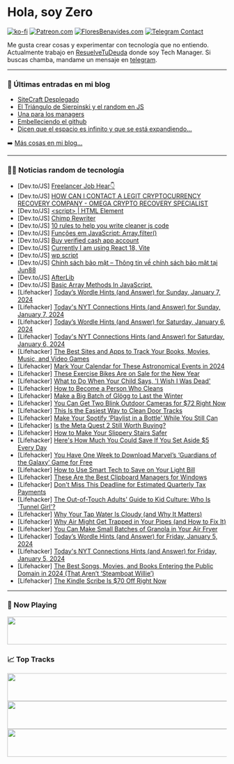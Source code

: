 # Hola, soy Zero

[![ko-fi](https://ko-fi.com/img/githubbutton_sm.svg)](https://ko-fi.com/J3J4N0LUK)
[![Patreon.com](https://img.shields.io/endpoint.svg?url=https%3A%2F%2Fshieldsio-patreon.vercel.app%2Fapi%3Fusername%3Dzerodragon%26type%3Dpatrons&style=for-the-badge)](https://patreon.com/zerodragon)
[![FloresBenavides.com](https://img.shields.io/website?down_message=oops&label=MiBlog&style=for-the-badge&up_message=online&url=https%3A%2F%2Ffloresbenavides.com)](https://floresbenavides.com)
[![Telegram Contact](https://img.shields.io/badge/escr%C3%ADbeme-ZeroDragon-%2326A5E4?style=for-the-badge&logo=telegram)](https://t.me/zerodragon)

Me gusta crear cosas y experimentar con tecnología que no entiendo.
Actualmente trabajo en [ResuelveTuDeuda](http://github.com/resuelve) donde soy Tech Manager.
Si buscas chamba, mandame un mensaje en [telegram](https://t.me/zerodragon).

---

### 📕 Últimas entradas en mi blog
<!-- BLOG-POST-LIST:START -->
- [SiteCraft Desplegado](https://floresbenavides.com/sitecraft-desplegado/)
- [El Triángulo de Sierpinski y el random en JS](https://floresbenavides.com/el-triangulo-de-sierpinski-y-el-random-en-js/)
- [Una para los managers](https://floresbenavides.com/una-para-los-managers/)
- [Embelleciendo el github](https://floresbenavides.com/embelleciendo-el-github/)
- [Dicen que el espacio es infinito y que se está expandiendo…](https://floresbenavides.com/dicen-que-el-espacio-es-infinito-y-que-se-esta-expandiendo/)
<!-- BLOG-POST-LIST:END -->

➡️ [Más cosas en mi blog...](https://floresbenavides.com)

---

### 👨‍💻 Noticias random de tecnología
<!-- TECH-POSTS:START -->
- [Dev.to/JS] [Freelancer Job Hear👇](https://dev.to/tusharus/freelancer-job-hear-2kij)
- [Dev.to/JS] [HOW CAN I CONTACT A LEGIT CRYPTOCURRENCY RECOVERY COMPANY - OMEGA CRYPTO RECOVERY SPECIALIST](https://dev.to/bradben2/how-can-i-contact-a-legit-cryptocurrency-recovery-company-omega-crypto-recovery-specialist-369f)
- [Dev.to/JS] [&lt;script&gt; | HTML Element](https://dev.to/vishwa_9/-html-element-579a)
- [Dev.to/JS] [Chimp Rewriter](https://dev.to/rankkmarket/chimp-rewriter-j2m)
- [Dev.to/JS] [10 rules to help you write cleaner js code](https://dev.to/melvinvmegen/10-rules-to-help-you-write-cleaner-js-code-411c)
- [Dev.to/JS] [Funções em JavaScript: Array.filter&lpar;&rpar;](https://dev.to/lucasgabriel/funcoes-em-javascript-arrayfilter-24p8)
- [Dev.to/JS] [Buy verified cash app account](https://dev.to/gerardtanner281/buy-verified-cash-app-account-n4f)
- [Dev.to/JS] [Currently I am using React 18, Vite](https://dev.to/zad07an/currently-i-am-using-vite-react-18-vite-4jcg)
- [Dev.to/JS] [wp script](https://dev.to/rankkmarket/wp-script-5el3)
- [Dev.to/JS] [Chính sách bảo mật – Thông tin về chính sách bảo mật tại Jun88](https://dev.to/jun88delivery/chinh-sach-bao-mat-thong-tin-ve-chinh-sach-bao-mat-tai-jun88-n2f)
- [Dev.to/JS] [AfterLib](https://dev.to/wsovn112/afterlib-g8o)
- [Dev.to/JS] [Basic Array Methods In JavaScript.](https://dev.to/codewithsharma/basic-array-methods-in-javascript-23mg)
- [Lifehacker] [Today’s Wordle Hints &lpar;and Answer&rpar; for Sunday, January 7, 2024](https://lifehacker.com/entertainment/wordle-answer-today-january-7-2024)
- [Lifehacker] [Today&#39;s NYT Connections Hints &lpar;and Answer&rpar; for Sunday, January 7, 2024](https://lifehacker.com/entertainment/nyt-connections-answer-today-january-7-2024)
- [Lifehacker] [Today’s Wordle Hints &lpar;and Answer&rpar; for Saturday, January 6, 2024](https://lifehacker.com/entertainment/wordle-answer-today-january-6-2024)
- [Lifehacker] [Today&#39;s NYT Connections Hints &lpar;and Answer&rpar; for Saturday, January 6, 2024](https://lifehacker.com/entertainment/nyt-connections-answer-today-january-6-2024)
- [Lifehacker] [The Best Sites and Apps to Track Your Books, Movies, Music, and Video Games](https://lifehacker.com/best-sites-apps-to-track-books-movies-music-games)
- [Lifehacker] [Mark Your Calendar for These Astronomical Events in 2024](https://lifehacker.com/science/astronomy-events-in-2024)
- [Lifehacker] [These Exercise Bikes Are on Sale for the New Year](https://lifehacker.com/health/exercise-bike-sales-for-the-new-year)
- [Lifehacker] [What to Do When Your Child Says, &#39;I Wish I Was Dead&#39;](https://lifehacker.com/health/what-to-do-when-your-child-says-i-wish-i-was-dead)
- [Lifehacker] [How to Become a Person Who Cleans](https://lifehacker.com/home/how-to-find-the-motivation-to-clean)
- [Lifehacker] [Make a Big Batch of Glögg to Last the Winter](https://lifehacker.com/food-drink/easy-glogg-recipe)
- [Lifehacker] [You Can Get Two Blink Outdoor Cameras for $72 Right Now](https://lifehacker.com/tech/you-can-get-two-blink-outdoor-cameras-for-more-than-half-off)
- [Lifehacker] [This Is the Easiest Way to Clean Door Tracks](https://lifehacker.com/home/the-easiest-way-to-clean-door-tracks)
- [Lifehacker] [Make Your Spotify ‘Playlist in a Bottle’ While You Still Can](https://lifehacker.com/tech/how-to-make-your-spotify-playlist-in-a-bottle)
- [Lifehacker] [Is the Meta Quest 2 Still Worth Buying?](https://lifehacker.com/tech/is-the-meta-quest-2-still-worth-buying)
- [Lifehacker] [How to Make Your Slippery Stairs Safer](https://lifehacker.com/home/how-to-fix-slippery-stairs)
- [Lifehacker] [Here&#39;s How Much You Could Save If You Set Aside $5 Every Day](https://lifehacker.com/money/how-much-you-could-save-5-dollars-a-day)
- [Lifehacker] [You Have One Week to Download Marvel’s ‘Guardians of the Galaxy’ Game for Free](https://lifehacker.com/entertainment/marvels-guardians-of-the-galaxy-is-free-to-download-right-now)
- [Lifehacker] [How to Use Smart Tech to Save on Your Light Bill](https://lifehacker.com/tech/lower-lighting-bills-with-smart-tech)
- [Lifehacker] [These Are the Best Clipboard Managers for Windows](https://lifehacker.com/tech/best-clipboard-managers-for-windows)
- [Lifehacker] [Don&#39;t Miss This Deadline for Estimated Quarterly Tax Payments](https://lifehacker.com/money/this-is-the-deadline-for-estimated-quarterly-tax-payments)
- [Lifehacker] [The Out-of-Touch Adults&#39; Guide to Kid Culture: Who Is &#39;Tunnel Girl&#39;?](https://lifehacker.com/entertainment/who-is-tunnel-girl)
- [Lifehacker] [Why Your Tap Water Is Cloudy &lpar;and Why It Matters&rpar;](https://lifehacker.com/home/why-your-tap-water-is-cloudy)
- [Lifehacker] [Why Air Might Get Trapped in Your Pipes &lpar;and How to Fix It&rpar;](https://lifehacker.com/home/how-to-release-air-trapped-in-your-pipes)
- [Lifehacker] [You Can Make Small Batches of Granola in Your Air Fryer](https://lifehacker.com/food-drink/small-batch-air-fryer-granola-recipe)
- [Lifehacker] [Today’s Wordle Hints &lpar;and Answer&rpar; for Friday, January 5, 2024](https://lifehacker.com/entertainment/wordle-answer-today-january-5-2024)
- [Lifehacker] [Today&#39;s NYT Connections Hints &lpar;and Answer&rpar; for Friday, January 5, 2024](https://lifehacker.com/entertainment/nyt-connections-answer-today-january-5-2024)
- [Lifehacker] [The Best Songs, Movies, and Books Entering the Public Domain in 2024 &lpar;That Aren’t ‘Steamboat Willie’&rpar;](https://lifehacker.com/entertainment/steamboat-willie-and-other-works-entering-the-public-domain-in-2024)
- [Lifehacker] [The Kindle Scribe Is $70 Off Right Now](https://lifehacker.com/tech/kindle-scribe-e-reader-on-sale)<!-- TECH-POSTS:END -->

---

### 🎵 Now Playing
<a href="https://spotify-now-playing-dun.vercel.app/now-playing?open"><img src="https://spotify-now-playing-dun.vercel.app/now-playing" width="540" height="64"></a>

### 📈 Top Tracks
<a href="https://spotify-now-playing-dun.vercel.app/top-tracks?i=1&open"><img src="https://spotify-now-playing-dun.vercel.app/top-tracks?i=1" width="540" height="64"></a>
<a href="https://spotify-now-playing-dun.vercel.app/top-tracks?i=2&open"><img src="https://spotify-now-playing-dun.vercel.app/top-tracks?i=2" width="540" height="64"></a>
<a href="https://spotify-now-playing-dun.vercel.app/top-tracks?i=3&open"><img src="https://spotify-now-playing-dun.vercel.app/top-tracks?i=3" width="540" height="64"></a>
